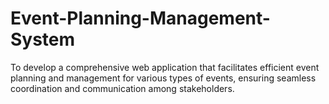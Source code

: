 # Event-Planning-Management-System
To develop a comprehensive web application that facilitates efficient event planning and management for various types of events, ensuring seamless coordination and communication among stakeholders.
